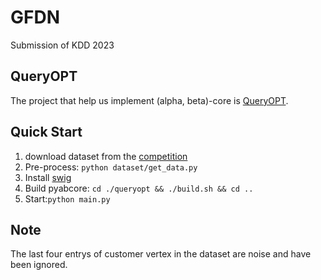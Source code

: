 # GFDN

Submission of KDD 2023

## QueryOPT
The project that help us implement (alpha, beta)-core is [QueryOPT](https://github.com/boge-liu/alpha-beta-core).

## Quick Start

1. download dataset from the [competition](https://tianchi.aliyun.com/dataset/dataDetail?dataId=123862)
2. Pre-process: ``python dataset/get_data.py``
3. Install [swig](https://github.com/swig/)
4. Build pyabcore: ``cd ./queryopt && ./build.sh && cd ..``
5. Start:``python main.py``

## Note
The last four entrys of customer vertex in the dataset are noise and have been ignored.

